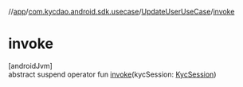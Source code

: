 //[app](../../../index.md)/[com.kycdao.android.sdk.usecase](../index.md)/[UpdateUserUseCase](index.md)/[invoke](invoke.md)

# invoke

[androidJvm]\
abstract suspend operator fun [invoke](invoke.md)(kycSession: [KycSession](../../com.kycdao.android.sdk.model/-kyc-session/index.md))
